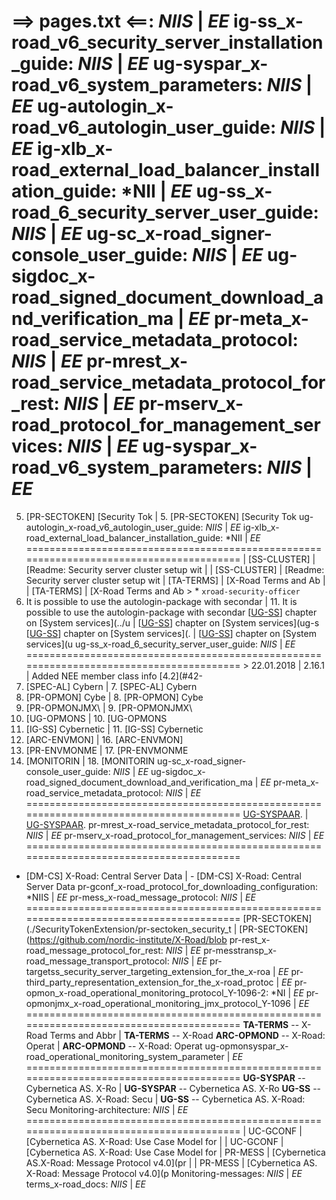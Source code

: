 ==> pages.txt <==: *NIIS*				      |	*EE*
ig-ss_x-road_v6_security_server_installation_guide: *NIIS*    |	*EE*
ug-syspar_x-road_v6_system_parameters: *NIIS*		      |	*EE*
ug-autologin_x-road_v6_autologin_user_guide: *NIIS*	      |	*EE*
ig-xlb_x-road_external_load_balancer_installation_guide: *NII |	*EE*
ug-ss_x-road_6_security_server_user_guide: *NIIS*	      |	*EE*
ug-sc_x-road_signer-console_user_guide: *NIIS*		      |	*EE*
ug-sigdoc_x-road_signed_document_download_and_verification_ma |	*EE*
pr-meta_x-road_service_metadata_protocol: *NIIS*	      |	*EE*
pr-mrest_x-road_service_metadata_protocol_for_rest: *NIIS*    |	*EE*
pr-mserv_x-road_protocol_for_management_services: *NIIS*      |	*EE*
ug-syspar_x-road_v6_system_parameters: *NIIS*		      |	*EE*
========================================================================================
5.  <a id="Ref_PR-SECTOKEN"></a>\[PR-SECTOKEN\] [Security Tok |	5.  <a id="Ref_PR-SECTOKEN"></a>\[PR-SECTOKEN\] [Security Tok
ug-autologin_x-road_v6_autologin_user_guide: *NIIS*	      |	*EE*
ig-xlb_x-road_external_load_balancer_installation_guide: *NII |	*EE*
========================================================================================
| \[SS-CLUSTER\] | [Readme: Security server cluster setup wit |	| \[SS-CLUSTER\] | [Readme: Security server cluster setup wit
| <a name="Ref_TERMS"></a>\[TA-TERMS\] | [X-Road Terms and Ab |	| <a name="Ref_TERMS"></a>\[TA-TERMS\] | [X-Road Terms and Ab
							      >	   * `xroad-security-officer`
11. It is possible to use the autologin-package with secondar |	11. It is possible to use the autologin-package with secondar
\[[UG-SS](#13-references)\] chapter on [System services](../u |	\[[UG-SS](#13-references)\] chapter on [System services](ug-s
   \[[UG-SS](#13-references)\] chapter on [System services](. |	   \[[UG-SS](#13-references)\] chapter on [System services](u
ug-ss_x-road_6_security_server_user_guide: *NIIS*	      |	*EE*
========================================================================================
							      >	22.01.2018 | 2.16.1  | Added NEE member class info [4.2](#42-
7.  <a id="Ref_SPEC-AL" class="anchor"></a>\[SPEC-AL\] Cybern |	7.  <a id="Ref_SPEC-AL" class="anchor"></a>\[SPEC-AL\] Cybern
8.  <a id="Ref_PR-OPMON" class="anchor"></a>\[PR-OPMON\] Cybe |	8.  <a id="Ref_PR-OPMON" class="anchor"></a>\[PR-OPMON\] Cybe
9.  <a id="Ref_PR-OPMONJMX" class="anchor"></a>\[PR-OPMONJMX\ |	9.  <a id="Ref_PR-OPMONJMX" class="anchor"></a>\[PR-OPMONJMX\
10. <a id="Ref_UG-OPMONSYSPAR" class="anchor"></a>\[UG-OPMONS |	10. <a id="Ref_UG-OPMONSYSPAR" class="anchor"></a>\[UG-OPMONS
11. <a id="Ref_IG-SS" class="anchor"></a>\[IG-SS\] Cybernetic |	11. <a id="Ref_IG-SS" class="anchor"></a>\[IG-SS\] Cybernetic
16. <a id="Ref_ARC-ENVMON" class="anchor"></a>\[ARC-ENVMON\]  |	16. <a id="Ref_ARC-ENVMON" class="anchor"></a>\[ARC-ENVMON\] 
17. <a id="Ref_PR-ENVMONMES" class="anchor"></a>\[PR-ENVMONME |	17. <a id="Ref_PR-ENVMONMES" class="anchor"></a>\[PR-ENVMONME
18. <a id="Ref_MONITORING_XSD" class="anchor"></a>\[MONITORIN |	18. <a id="Ref_MONITORING_XSD" class="anchor"></a>\[MONITORIN
ug-sc_x-road_signer-console_user_guide: *NIIS*		      |	*EE*
ug-sigdoc_x-road_signed_document_download_and_verification_ma |	*EE*
pr-meta_x-road_service_metadata_protocol: *NIIS*	      |	*EE*
========================================================================================
[UG-SYSPAAR](ug-syspar_x-road_v6_system_parameters.md).	      |	[UG-SYSPAAR](ug-syspar_x-road_v7_system_parameters.md).
pr-mrest_x-road_service_metadata_protocol_for_rest: *NIIS*    |	*EE*
pr-mserv_x-road_protocol_for_management_services: *NIIS*      |	*EE*
========================================================================================
- <a name="Ref_DM-CS"></a>[DM-CS] X-Road: Central Server Data |	- <a name="Ref_DM-CS"></a>[DM-CS] X-Road: Central Server Data
pr-gconf_x-road_protocol_for_downloading_configuration: *NIIS |	*EE*
pr-mess_x-road_message_protocol: *NIIS*			      |	*EE*
========================================================================================
[PR-SECTOKEN](./SecurityTokenExtension/pr-sectoken_security_t |	[PR-SECTOKEN](https://github.com/nordic-institute/X-Road/blob
pr-rest_x-road_message_protocol_for_rest: *NIIS*	      |	*EE*
pr-messtransp_x-road_message_transport_protocol: *NIIS*	      |	*EE*
pr-targetss_security_server_targeting_extension_for_the_x-roa |	*EE*
pr-third_party_representation_extension_for_the_x-road_protoc |	*EE*
pr-opmon_x-road_operational_monitoring_protocol_Y-1096-2: *NI |	*EE*
pr-opmonjmx_x-road_operational_monitoring_jmx_protocol_Y-1096 |	*EE*
========================================================================================
<a name="Ref_TERMS"></a>**TA-TERMS** -- X-Road Terms and Abbr |	<a name="Ref_TERMS" class="anchor"></a>**TA-TERMS** -- X-Road
<a name="Ref_ARC-OPMOND"></a>**ARC-OPMOND** -- X-Road: Operat |	<a name="Ref_ARC-OPMOND"></a>**ARC-OPMOND** -- X-Road: Operat
ug-opmonsyspar_x-road_operational_monitoring_system_parameter |	*EE*
========================================================================================
<a name="UG-SYSPAR"></a>**UG-SYSPAR** -- Cybernetica AS. X-Ro |	<a name="UG-SYSPAR"></a>**UG-SYSPAR** -- Cybernetica AS. X-Ro
<a name="UG-SS"></a>**UG-SS** -- Cybernetica AS. X-Road: Secu |	<a name="UG-SS"></a>**UG-SS** -- Cybernetica AS. X-Road: Secu
Monitoring-architecture: *NIIS*				      |	*EE*
========================================================================================
| UC-GCONF      | [Cybernetica AS. X-Road: Use Case Model for |	| UC-GCONF      | [Cybernetica AS. X-Road: Use Case Model for
| PR-MESS | [Cybernetica AS.X-Road: Message Protocol v4.0](pr |	| PR-MESS | [Cybernetica AS. X-Road: Message Protocol v4.0](p
Monitoring-messages: *NIIS*				      |	*EE*
terms_x-road_docs: *NIIS*				      |	*EE*
